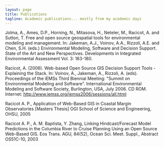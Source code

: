 ```yaml
---
layout: page
title: Publications
tagline: Academic publications... mostly from my academic days
---
```


Jolma, A., Ames, D.P., Horning, N., Mitasova, H., Neteler, M., Racicot, A. and Sutton, T. Free and open source geospatial tools for environmental modeling and management. In: Jakeman, A.J., Voinov, A.A., Rizzoli, A.E. and Chen, S.H. (eds.) Environmental Modeling, Software and Decision Support. State of the Art and New Perspectives. Developments in Integrated Environmental Assessment Vol. 3: 163-180.

Racicot, A. (2006). Web-based Open Source GIS Decision Support Tools - Explaining the Stack. In: Voinov, A., Jakeman, A., Rizzoli, A. (eds). Proceedings of the iEMSs Third Biennial Meeting: "Summit on Environmental Modeling and Software". International Environmental Modeling and Software Society, Burlington, USA, July 2006. CD ROM. Internet: http://www.iemss.org/iemss2006/sessions/all.html

Racicot A. P., Application of Web-Based GIS in Coastal Margin Observatories [Masters Thesis] OGI School of Science and Engineering, OHSU, 2005

Racicot A. P., A. M. Baptista, Y. Zhang, Linking Hindcast/Forecast Model Predictions in the Columbia River to Cruise Planning Using an Open Source Web-Based GIS. Eos Trans. AGU, 84(52), Ocean Sci. Meet. Suppl., Abstract OS51C-10, 2003

